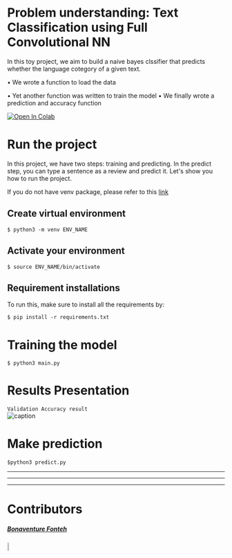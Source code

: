 # Problem understanding: Text Classification using Full Convolutional NN #
In this toy project, we aim to build a naive bayes clssifier that predicts whether the language cotegory of a given text.

• We wrote a function to load the data

• Yet another function was written to train the model
• We finally wrote a prediction and accuracy function

[![Open In Colab](https://colab.research.google.com/assets/colab-badge.svg)](https://colab.research.google.com/drive/1VN_s9g8EvytZRhcGSD-93Mxl4RsaJvwH?usp=sharing)

# Run the project #
In this project, we have two steps: training and predicting. In the predict step, you can type a sentence as a review  and predict it. Let's show you how to run the project.

If you do not have venv package, please refer to this [link](https://linuxize.com/post/how-to-create-python-virtual-environments-on-ubuntu-18-04/)
</br>

## Create virtual environment ##

```
$ python3 -m venv ENV_NAME
```
## Activate your environment ##

```
$ source ENV_NAME/bin/activate
```

## Requirement installations ##
To run this, make sure to install all the requirements by:

```
$ pip install -r requirements.txt 
```
# Training the model #

```
$ python3 main.py 
```

# Results Presentation

```Validation Accuracy result```  </br>
![caption](figures/naivebayes_results.png) 


# Make prediction #

```
$python3 predict.py
```
___

---
___


# Contributors #
<div>
    <h5> <a href='https://github.com/BFonteh'> Bonaventure Fonteh </a> </h5> <img src="figures/fonteh.png" height= 7% width= 7%>
    
</div> 